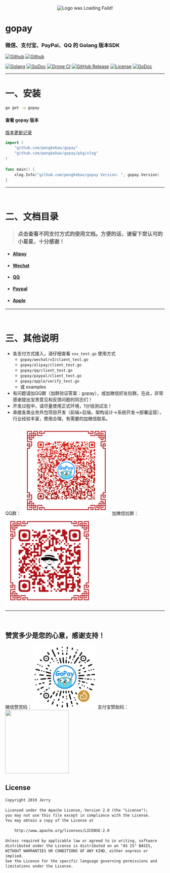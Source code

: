 <div align=center><img width="240" height="240" alt="Logo was Loading Faild!" src="https://raw.githubusercontent.com/go-pay/gopay/main/logo.png"/></div>

# gopay

### 微信、支付宝、PayPal、QQ 的 Golang 版本SDK

[![Github](https://img.shields.io/github/followers/iGoogle-ink?label=Follow&style=social)](https://github.com/iGoogle-ink)
[![Github](https://img.shields.io/github/forks/go-pay/gopay?label=Fork&style=social)](https://gopay/fork)

[![Golang](https://img.shields.io/badge/golang-1.16-brightgreen.svg)](https://golang.google.cn)
[![GoDoc](https://img.shields.io/badge/doc-pkg.go.dev-informational.svg)](https://pkg.go.dev/gopay)
[![Drone CI](https://cloud.drone.io/api/badges/go-pay/gopay/status.svg)](https://cloud.drone.io/go-pay/gopay)
[![GitHub Release](https://img.shields.io/github/v/release/go-pay/gopay)](https://gopay/releases)
[![License](https://img.shields.io/github/license/go-pay/gopay)](https://www.apache.org/licenses/LICENSE-2.0)
[![GoDoc](https://tokei.rs/b1/gopay)](https://gopay)

---

# 一、安装

```bash
go get -u gopay
```

#### 查看 gopay 版本

  [版本更新记录](https://gopay/blob/main/release_note.txt)

```go
import (
    "github.com/pengkebao/gopay"
    "github.com/pengkebao/gopay/pkg/xlog"
)

func main() {
    xlog.Info("github.com/pengkebao/gopay Version: ", gopay.Version)
}
```

---

<br>

# 二、文档目录

> ### 点击查看不同支付方式的使用文档。方便的话，请留下您认可的小星星，十分感谢！

* #### [Alipay](https://gopay/blob/main/doc/alipay.md)
* #### [Wechat](https://gopay/blob/main/doc/wechat_v3.md)
* #### [QQ](https://gopay/blob/main/doc/qq.md)
* #### [Paypal](https://gopay/blob/main/doc/paypal.md)
* #### [Apple](https://gopay/blob/main/doc/apple.md)

---

<br>

# 三、其他说明

* 各支付方式接入，请仔细查看 `xxx_test.go` 使用方式
    * `gopay/wechat/v3/client_test.go`
    * `gopay/alipay/client_test.go`
    * `gopay/qq/client_test.go`
    * `gopay/paypal/client_test.go`
    * `gopay/apple/verify_test.go`
    * 或 examples
* 有问题请加QQ群（加群验证答案：gopay），或加微信好友拉群。在此，非常感谢提出宝贵意见和反馈问题的同志们！
* 开发过程中，请尽量使用正式环境，1分钱测试法！
* 承接各类业务外包项目开发（前端+后端，架构设计->系统开发->部署运营），行业经验丰富，费用合理，有需要的加微信联系。

QQ群：
<img width="280" height="280" src="https://raw.githubusercontent.com/go-pay/gopay/main/qq_gopay.png"/>
加微信拉群：
<img width="280" height="280" src="https://raw.githubusercontent.com/go-pay/gopay/main/wechat_jerry.png"/>

---

<br>

## 赞赏多少是您的心意，感谢支持！

微信赞赏码： <img width="200" height="200" src="https://raw.githubusercontent.com/go-pay/gopay/main/zanshang.png"/>
支付宝赞助码： <img width="200" height="200" src="https://raw.githubusercontent.com/go-pay/gopay/main/zanshang_zfb.png"/>

## License

```
Copyright 2019 Jerry

Licensed under the Apache License, Version 2.0 (the "License");
you may not use this file except in compliance with the License.
You may obtain a copy of the License at

    http://www.apache.org/licenses/LICENSE-2.0

Unless required by applicable law or agreed to in writing, software
distributed under the License is distributed on an "AS IS" BASIS,
WITHOUT WARRANTIES OR CONDITIONS OF ANY KIND, either express or implied.
See the License for the specific language governing permissions and
limitations under the License.
```
